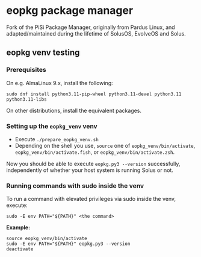 # eopkg package manager

Fork of the PiSi Package Manager, originally from Pardus Linux, and adapted/maintained during the lifetime of SolusOS, EvolveOS and Solus.

## eopkg venv testing

### Prerequisites

On e.g. AlmaLinux 9.x, install the following:

`sudo dnf install python3.11-pip-wheel python3.11-devel python3.11 python3.11-libs`

On other distributions, install the equivalent packages.

### Setting up the `eopkg_venv` venv

- Execute `./prepare_eopkg_venv.sh`
- Depending on the shell you use, `source` one of `eopkg_venv/bin/activate`, `eopkg_venv/bin/activate.fish`, or `eopkg_venv/bin/activate.zsh`.

Now you should be able to execute `eopkg.py3 --version` successfully, independently of whether your host system is running Solus or not.

### Running commands with sudo inside the venv

To run a command with elevated privileges via sudo inside the venv, execute:

    sudo -E env PATH="${PATH}" <the command>

**Example:**

    source eopkg_venv/bin/activate
    sudo -E env PATH="${PATH}" eopkg.py3 --version
    deactivate
